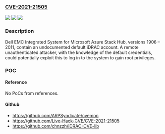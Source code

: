 ### [CVE-2021-21505](https://cve.mitre.org/cgi-bin/cvename.cgi?name=CVE-2021-21505)
![](https://img.shields.io/static/v1?label=Product&message=Dell%20EMC%20Integrated%20System%20for%20Microsoft%20Azure%20Stack%20Hub&color=blue)
![](https://img.shields.io/static/v1?label=Version&message=%3C%202102%20&color=brighgreen)
![](https://img.shields.io/static/v1?label=Vulnerability&message=CWE-255%3A%20Credentials%20Management&color=brighgreen)

### Description

Dell EMC Integrated System for Microsoft Azure Stack Hub, versions 1906 – 2011, contain an undocumented default iDRAC account. A remote unauthenticated attacker, with the knowledge of the default credentials, could potentially exploit this to log in to the system to gain root privileges.

### POC

#### Reference
No PoCs from references.

#### Github
- https://github.com/ARPSyndicate/cvemon
- https://github.com/Live-Hack-CVE/CVE-2021-21505
- https://github.com/chnzzh/iDRAC-CVE-lib

